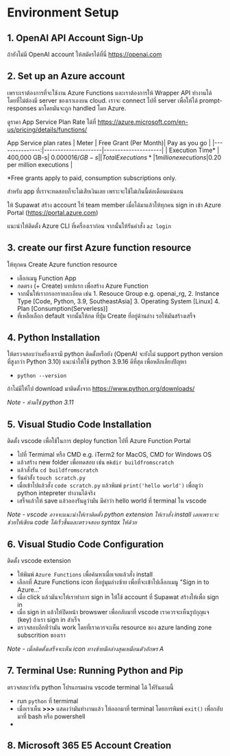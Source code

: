# Environment Setup

## 1. OpenAI API Account Sign-Up
ถ้ายังไม่มี OpenAI account ให้สมัครได้ที่นี่ https://openai.com 

## 2. Set up an Azure account
เพราะเราต้องการที่จะใช้งาน Azure Functions และเราต้องการให้ Wrapper API ทำงานได้โดยที่ไม่ต้องมี server ของเราเองบน cloud. เราจะ connect ไปที่ server เพื่อให้ได้ prompt-responses มาโดยมันจะถูก handled โดย Azure.

ดูราคา App Service Plan Rate ได้ที่ https://azure.microsoft.com/en-us/pricing/details/functions/ 

App Service plan rates
| Meter    | Free Grant (Per Month)| 	Pay as you go |
|---------------:|---------------------|---------------------| 
|   Execution Time* | 400,000 GB-s| $0.000016/GB-s |
|    Total Executions*| 	1 million executions  |$0.20 per million executions |

*Free grants apply to paid, consumption subscriptions only.

สำหรับ app ที่เราจะทดสอบก็จะไม่เสียเงินเลย เพราะจะใช้ไม่เกินนี้ต่อเดือนแน่นอน

ให้ Supawat สร้าง account ให้ team member เมื่อได้มาแล้วให้ทุกคน sign in เข้า Azure Portal (https://portal.azure.com)

แนะนำให้ติดตั้ง Azure CLI ที่เครื่องเราก่อน จากนั้นให้รันคำสั่ง `az login` 

## 3. create our first Azure function resource
ให้ทุกคน Create Azure function resource
  
- เลือกเมนู Function App 
- กดตรง (+ Create) แทปแรก เพื่อสร้าง Azure Function
- จากนั้นให้เรากรอกรายละเอียด เช่น 1. Resouce Group e.g. openai_rg, 2. Instance Type [Code, Python, 3.9, SoutheastAsia] 3. Operating System [Linux] 4. Plan [Consumption(Serverless)]
- ที่เหลือเลือก default จากนั้นให้กด ที่ปุ่ม Create ที่อยู่ด้านล่าง รอให้มันสร้างเสร็จ

## 4. Python Installation
ให้ตรวจสอบว่าเครื่องเรามี python ติดตั้งหรือยัง (OpenAI จะยังไม่ support python version ที่สูงกว่า Python 3.10) แนะนำให้ใช้ python 3.9.16 ดีที่สุด เพื่อหลีกเลี่ยงปัญหา
-  `python --version`

ถ้าไม่มีให้ไป download มาติดตั้งจาก https://www.python.org/downloads/

*Note - ห้ามใช้ python 3.11*

## 5. Visual Studio Code Installation
ติดตั้ง vscode เพื่อใช้ในการ deploy function ไปที่ Azure Function Portal

- ไปที่ Termimal หรือ CMD e.g. iTerm2 for MacOS, CMD for Windows OS
- แล้วสร้าง new folder เพื่อทดสอบ เช่น `mkdir buildfromscratch`
- แล้วสั่งรัน `cd buildfromscratch`
- รันคำส่ัง `touch scratch.py`
- เมื่อเข้าไปแล้วสั่ง `code scratch.py` แล้วพิมพ์ `print('hello world')` เพื่อดูว่า python intepreter ทำงานได้จริง
- เสร็จแล้วให้ save แล้วลองรันดูว่ามัน มีคำว่า hello world ที่ terminal ใน vscode

*Note - vscode อาจจะแนะนำให้เราติดตั้ง python extension ให้เราสั่ง install เลยเพราะจะช่วยให้เขียน code ได้เร็วขึ้นและตรวจสอบ syntax ให้ด้วย*

## 6. Visual Studio Code Configuration
ติดตั้ง vscode extension
- ให้พิมพ์ `Azure Functions` เพื่อค้นหาเมื่อเจอแล้วสั่ง install
- เลือกที่ Azure Functions icon ที่อยู่มุมล่างซ้าย เพื่อที่จะเข้าไปเลือกเมนู "Sign in to Azure..."
- เมื่อ click แล้วมันจะให้เราทำการ sign in ให้ใช้ account ที่ Supawat สร้างให้เพื่อ sign in
- เมื่อ sign in แล้วให้ปิดหน้า browswer เพื่อกลับมาที่ vscode เราควรจะเห็นรูปกุญแจ (key) ถ้าเรา sign in สำเร็จ
- ตรวจสอบอีกทีว่ามัน work โดยที่เราควรจะเห็น resource ของ azure landing zone subscrition ของเรา

*Note - เมื่อติดตั้งเสร็จจะเห็น icon ทางซ้ายมือล่างสุดเหมือนตัวอักษร A*

## 7. Terminal Use: Running Python and Pip
ตรวจสอบว่ารัน python โปรแกรมผ่าน vscode terminal ได้ ใหัรันตามนี้
- run `python` ที่ termimal
- เมื่อเราเห็น **>>>** แสดงว่ามันทำงานแล้ว ให้ออกมาที่ terminal โดยการพิมพ์ `exit()` เพื่อกลับมาที่ bash หรือ powershell
- 
## 8. Microsoft 365 E5 Account Creation
